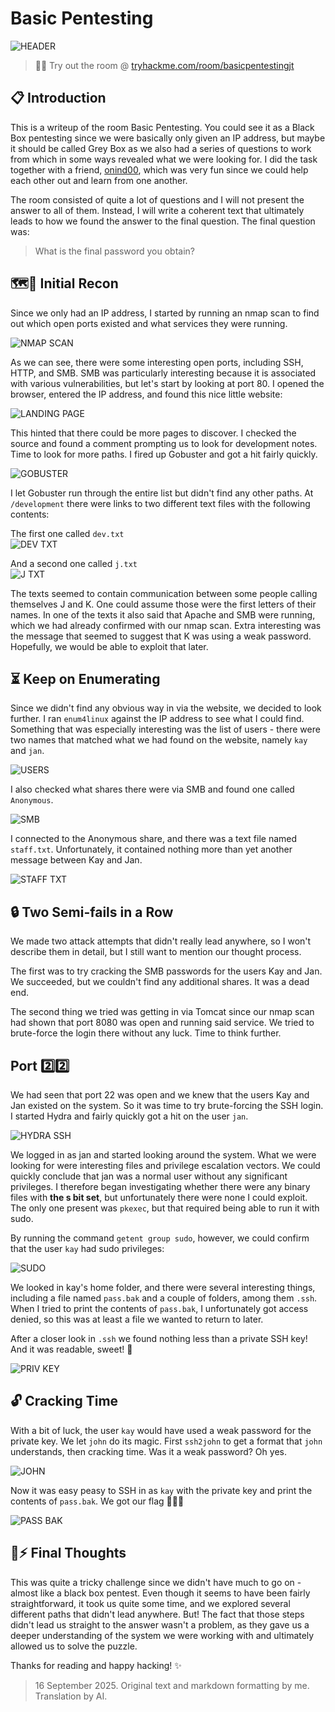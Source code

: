 # Basic Pentesting

![HEADER](img/HEADER.png)  
> 🐱‍💻 Try out the room @ [tryhackme.com/room/basicpentestingjt](https://tryhackme.com/room/basicpentestingjt)

## 📋 Introduction

This is a writeup of the room Basic Pentesting. You could see it as a Black Box pentesting since we were basically only given an IP address, but maybe it should be called Grey Box as we also had a series of questions to work from which in some ways revealed what we were looking for. I did the task together with a friend, [onind00](https://tryhackme.com/p/onind00), which was very fun since we could help each other out and learn from one another.

The room consisted of quite a lot of questions and I will not present the answer to all of them. Instead, I will write a coherent text that ultimately leads to how we found the answer to the final question. The final question was:

> What is the final password you obtain?

## 🗺️🧭 Initial Recon

Since we only had an IP address, I started by running an nmap scan to find out which open ports existed and what services they were running.

![NMAP SCAN](img/NMAP.png)

As we can see, there were some interesting open ports, including SSH, HTTP, and SMB. SMB was particularly interesting because it is associated with various vulnerabilities, but let's start by looking at port 80. I opened the browser, entered the IP address, and found this nice little website:

![LANDING PAGE](img/LANDING_PAGE.png)

This hinted that there could be more pages to discover. I checked the source and found a comment prompting us to look for development notes. Time to look for more paths. I fired up Gobuster and got a hit fairly quickly.

![GOBUSTER](img/GOBUSTER.png)

I let Gobuster run through the entire list but didn't find any other paths. At `/development` there were links to two different text files with the following contents:

The first one called `dev.txt`  
![DEV TXT](img/DEV_TXT.png)

And a second one called `j.txt`  
![J TXT](img/J_TXT.png)

The texts seemed to contain communication between some people calling themselves J and K. One could assume those were the first letters of their names. In one of the texts it also said that Apache and SMB were running, which we had already confirmed with our nmap scan. Extra interesting was the message that seemed to suggest that K was using a weak password. Hopefully, we would be able to exploit that later.

## ⏳ Keep on Enumerating

Since we didn't find any obvious way in via the website, we decided to look further. I ran `enum4linux` against the IP address to see what I could find. Something that was especially interesting was the list of users - there were two names that matched what we had found on the website, namely `kay` and `jan`.

![USERS](img/USERS.png)

I also checked what shares there were via SMB and found one called `Anonymous`.

![SMB](img/SMB.png)

I connected to the Anonymous share, and there was a text file named `staff.txt`. Unfortunately, it contained nothing more than yet another message between Kay and Jan.

![STAFF TXT](img/STAFF_TXT.png)

## 🔒 Two Semi-fails in a Row

We made two attack attempts that didn't really lead anywhere, so I won't describe them in detail, but I still want to mention our thought process.

The first was to try cracking the SMB passwords for the users Kay and Jan. We succeeded, but we couldn't find any additional shares. It was a dead end.

The second thing we tried was getting in via Tomcat since our nmap scan had shown that port 8080 was open and running said service. We tried to brute-force the login there without any luck. Time to think further.

## Port 2️⃣2️⃣

We had seen that port 22 was open and we knew that the users Kay and Jan existed on the system. So it was time to try brute-forcing the SSH login. I started Hydra and fairly quickly got a hit on the user `jan`.

![HYDRA SSH](img/HYDRA.png)

We logged in as jan and started looking around the system. What we were looking for were interesting files and privilege escalation vectors. We could quickly conclude that jan was a normal user without any significant privileges. I therefore began investigating whether there were any binary files with **the s bit set**, but unfortunately there were none I could exploit. The only one present was `pkexec`, but that required being able to run it with sudo.

By running the command `getent group sudo`, however, we could confirm that the user `kay` had sudo privileges:

![SUDO](img/SUDO.png)

We looked in kay's home folder, and there were several interesting things, including a file named `pass.bak` and a couple of folders, among them `.ssh`. When I tried to print the contents of `pass.bak`, I unfortunately got access denied, so this was at least a file we wanted to return to later.

After a closer look in `.ssh` we found nothing less than a private SSH key! And it was readable, sweet! 🥳

![PRIV KEY](img/PRIV_KEY.png)

## 🔓 Cracking Time

With a bit of luck, the user `kay` would have used a weak password for the private key. We let `john` do its magic. First `ssh2john` to get a format that `john` understands, then cracking time. Was it a weak password? Oh yes.

![JOHN](img/JOHN.png)

Now it was easy peasy to SSH in as `kay` with the private key and print the contents of `pass.bak`. We got our flag 🚩🎉🥳

![PASS BAK](img/PASS_BAK.png)

## 📝⚡ Final Thoughts

This was quite a tricky challenge since we didn't have much to go on - almost like a black box pentest. Even though it seems to have been fairly straightforward, it took us quite some time, and we explored several different paths that didn't lead anywhere. But! The fact that those steps didn't lead us straight to the answer wasn't a problem, as they gave us a deeper understanding of the system we were working with and ultimately allowed us to solve the puzzle.

Thanks for reading and happy hacking! ✨

> 16 September 2025. Original text and markdown formatting by me. Translation by AI.